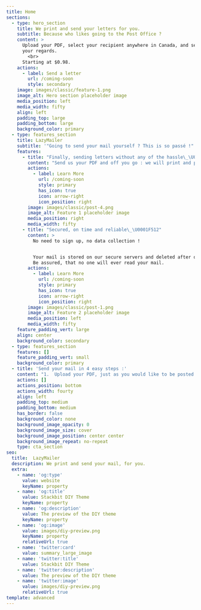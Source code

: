 ```yaml
---
title: Home
sections:
  - type: hero_section
    title: We print and send your letters for you.
    subtitle: Because who likes going to the Post Office ?
    content: >
      Upload your PDF, select your recipient anywhere in Canada, and send them
      your regards.
        <br>
      Starting at $0.98.
    actions:
      - label: Send a letter
        url: /coming-soon
        style: secondary
    image: images/classic/feature-1.png
    image_alt: Hero section placeholder image
    media_position: left
    media_width: fifty
    align: left
    padding_top: large
    padding_bottom: large
    background_color: primary
  - type: features_section
    title: LazyMailer
    subtitle: '"Going to send your mail yourself ? This is so passé !"'
    features:
      - title: "Finally, sending letters without any of the hassle\_\U0001F64C"
        content: "Send us your PDF and off you go : we will print and post your letters for you, so you don't have to worry about buying stamps anymore.   \n\nUnless you like collecting them ? Whatever floats your boat \U0001F617\n"
        actions:
          - label: Learn More
            url: /coming-soon
            style: primary
            has_icon: true
            icon: arrow-right
            icon_position: right
        image: images/classic/post-4.png
        image_alt: Feature 1 placeholder image
        media_position: right
        media_width: fifty
      - title: "Secured, on time and reliable\_\U0001F512"
        content: >
          No need to sign up, no data collection !


          Your mail is stored on our secure servers and deleted after one month.
          Be assured, that no one will ever read your mail.
        actions:
          - label: Learn More
            url: /coming-soon
            style: primary
            has_icon: true
            icon: arrow-right
            icon_position: right
        image: images/classic/post-1.png
        image_alt: Feature 2 placeholder image
        media_position: left
        media_width: fifty
    feature_padding_vert: large
    align: center
    background_color: secondary
  - type: features_section
    features: []
    feature_padding_vert: small
    background_color: primary
  - title: 'Send your mail in 4 easy steps :'
    content: "1.  Upload your PDF, just as you would like to be posted in the letter\n\n2.  Fill in address details, the return and destination address (Canada only \U0001F1E8\U0001F1E6) \n\n3.  Confirm your purchase\n\n4.  Congrats, You just sent mail ! We will print, stamp and send your letter\n"
    actions: []
    actions_position: bottom
    actions_width: fourty
    align: left
    padding_top: medium
    padding_bottom: medium
    has_border: false
    background_color: none
    background_image_opacity: 0
    background_image_size: cover
    background_image_position: center center
    background_image_repeat: no-repeat
    type: cta_section
seo:
  title:  LazyMailer
  description: We print and send your mail, for you.
  extra:
    - name: 'og:type'
      value: website
      keyName: property
    - name: 'og:title'
      value: Stackbit DIY Theme
      keyName: property
    - name: 'og:description'
      value: The preview of the DIY theme
      keyName: property
    - name: 'og:image'
      value: images/diy-preview.png
      keyName: property
      relativeUrl: true
    - name: 'twitter:card'
      value: summary_large_image
    - name: 'twitter:title'
      value: Stackbit DIY Theme
    - name: 'twitter:description'
      value: The preview of the DIY theme
    - name: 'twitter:image'
      value: images/diy-preview.png
      relativeUrl: true
template: advanced
---
```

